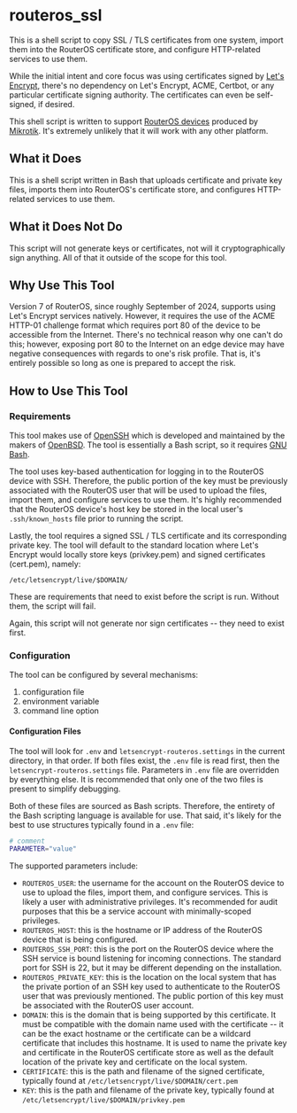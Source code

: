 # routeros_ssl

This is a shell script to copy SSL / TLS certificates from one system, import
them into the RouterOS certificate store, and configure HTTP-related services
to use them.

While the initial intent and core focus was using certificates signed by
[Let's Encrypt](https://letsencrypt.org/), there's no dependency on Let's
Encrypt, ACME, Certbot, or any particular certificate signing authority.  The
certificates can even be self-signed, if desired.

This shell script is written to support
[RouterOS devices](https://mikrotik.com/software/) produced by
[Mikrotik](https://mikrotik.com/).  It's extremely unlikely that it will work
with any other platform.

## What it Does

This is a shell script written in Bash that uploads certificate and private
key files, imports them into RouterOS's certificate store, and configures
HTTP-related services to use them.

## What it Does Not Do

This script will not generate keys or certificates, not will it
cryptographically sign anything.  All of that it outside of the scope for this
tool.

## Why Use This Tool

Version 7 of RouterOS, since roughly September of 2024, supports using
Let's Encrypt services natively.  However, it requires the use of the ACME
HTTP-01 challenge format which requires port 80 of the device to be
accessible from the Internet.  There's no technical reason why one can't do
this; however, exposing port 80 to the Internet on an edge device may have
negative consequences with regards to one's risk profile.  That is, it's
entirely possible so long as one is prepared to accept the risk.

## How to Use This Tool

### Requirements

This tool makes use of [OpenSSH](https://openssh.org/) which is developed and
maintained by the makers of [OpenBSD](https://openbsd.org/).  The tool is
essentially a Bash script, so it requires
[GNU Bash](https://gnu.org/software/bash/).  

The tool uses key-based authentication for logging in to the RouterOS device
with SSH.  Therefore, the public portion of the key must be previously
associated with the RouterOS user that will be used to upload the files,
import them, and configure services to use them.  It's highly recommended that
the RouterOS device's host key be stored in the local user's `.ssh/known_hosts`
file prior to running the script.

Lastly, the tool requires a
signed SSL / TLS certificate and its corresponding private key.  The tool will
default to the standard location where Let's Encrypt would locally store
keys (privkey.pem) and signed certificates (cert.pem), namely:

`/etc/letsencrypt/live/$DOMAIN/`

These are requirements that need to exist before the script is run.  Without
them, the script will fail.

Again, this script will not generate nor sign certificates -- they need to
exist first.

### Configuration

The tool can be configured by several mechanisms:

1. configuration file
2. environment variable
3. command line option

#### Configuration Files

The tool will look for `.env` and `letsencrypt-routeros.settings` in the
current directory, in that order.  If both files exist, the `.env` file is
read first, then the `letsencrypt-routeros.settings` file.  Parameters in
`.env` file are overridden by everything else.  It is recommended that only
one of the two files is present to simplify debugging.

Both of these files are sourced as Bash scripts.  Therefore, the entirety of
the Bash scripting language is available for use.  That said, it's likely for
the best to use structures typically found in a `.env` file:

```bash
# comment
PARAMETER="value"
```

The supported parameters include:

- `ROUTEROS_USER`: the username for the account on the RouterOS device to use
  to upload the files, import them, and configure services.  This is likely
  a user with administrative privileges.  It's recommended for audit purposes
  that this be a service account with minimally-scoped privileges.
- `ROUTEROS_HOST`: this is the hostname or IP address of the RouterOS device
  that is being configured.
- `ROUTEROS_SSH_PORT`: this is the port on the RouterOS device where the SSH
  service is bound listening for incoming connections.  The standard port for
  SSH is 22, but it may be different depending on the installation.
- `ROUTEROS_PRIVATE_KEY`: this is the location on the local system that has the
  private portion of an SSH key used to authenticate to the RouterOS user that
  was previously mentioned.  The public portion of this key must be associated
  with the RouterOS user account.
- `DOMAIN`: this is the domain that is being supported by this certificate.  It
  must be compatible with the domain name used with the certificate -- it can
  be the exact hostname or the certificate can be a wildcard certificate that
  includes this hostname.  It is used to name the private key and certificate
  in the RouterOS certificate store as well as the default location of the
  private key and certificate on the local system.
- `CERTIFICATE`: this is the path and filename of the signed certificate,
  typically found at `/etc/letsencrypt/live/$DOMAIN/cert.pem`
- `KEY`: this is the path and filename of the private key, typically found at
  `/etc/letsencrypt/live/$DOMAIN/privkey.pem`
